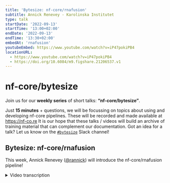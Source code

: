 ```yaml
---
title: 'Bytesize: nf-core/rnafusion'
subtitle: Annick Renevey - Karolinska Institutet
type: talk
startDate: '2022-09-13'
startTime: '13:00+02:00'
endDate: '2022-09-13'
endTime: '13:30+02:00'
embedAt: 'rnafusion'
youtubeEmbed: https://www.youtube.com/watch?v=iP47pokiPB4
locationURL:
  - https://www.youtube.com/watch?v=iP47pokiPB4
  - https://doi.org/10.6084/m9.figshare.21206537.v1
---
```


# nf-core/bytesize

Join us for our **weekly series** of short talks: **“nf-core/bytesize”**.

Just **15 minutes** + questions, we will be focussing on topics about using and developing nf-core pipelines.
These will be recorded and made available at <https://nf-co.re>
It is our hope that these talks / videos will build an archive of training material that can complement our documentation. Got an idea for a talk? Let us know on the [`#bytesize`](https://nfcore.slack.com/channels/bytesize) Slack channel!

## Bytesize: nf-core/rnafusion

This week, Annick Renevey ([@rannick](https://github.com/rannick)) will introduce the nf-core/rnafusion pipeline!

<details markdown="1"><summary>Video transcription</summary>
:::note
The content has been edited to make it reader-friendly
:::

[0:01](https://www.youtube.com/watch?v=iP47pokiPB4&t=1)
(Maxime) Hello everyone, Maxim here. I'd like to welcome Annick Renevey from Clinical Genomics, Karolinska Instituted. She's going to talk about the rnausion pipeline, which is a pipeline I personally like a lot, because I used to work on this one. I'm still helping out a bit, but she's doing a way better job tham I was doing at the time. Thank you Annick for that already!

[0:30](https://www.youtube.com/watch?v=iP47pokiPB4&t=30)
(Maxime) Before we start I just like to quickly thank the Chan Zuckerberg Initiative, for helping us in organizing this bytesize talks and to all of our listeners. You'll be able to unmute yourself at the end of the talk for questions.

[0:47](https://www.youtube.com/watch?v=iP47pokiPB4&t=47)
Hi everyone! I'm Annick, I'm the main developer currently of rnafusion and I will lead you to an hopefully short introduction what is our goal with the pipeline.What we can get out and and how to use it in a few a few words. I will start with our angle of the pipeline. We are coming from the Clinical Genomics unit in Stockholm. It has a lot of links with clinical diagnostic and we are providing analysis tools that help diagnosticians when they are reporting back to patients. So we are really part of rooting clinical care. Clinical Genomics is sitting in SciLifeLab, which is a conglomerate of four different universities, that work together, so we are part of an organization that is part of an organisation, hence the multiple applications.

[2:01](https://www.youtube.com/watch?v=iP47pokiPB4&t=121)
We need fusions because they have been detected increasingly in in many common cancer types and they are a very valuable tool for Diagnostic purposes. The first versions were developed during Martin Proks' Master Thesis at SciLifeLab and it he has been building on the work of others. Maxime has been contributing to it a lot, but we have a lot of of different contributors along the years. Unfortunately it got outdated - as many scientific software do - because we got a lot of other things on our desk. The software got updated, the database got much better and and all of a sudden, when we wanted to use it end of last year, the pipeline was effectively broken. We couldn't download the references that we needed to run, so there was need for some rework.

[3:07](https://www.youtube.com/watch?v=iP47pokiPB4&t=187)
That's when I came into play. There is the now version 2.0.0 that has gone out already, it was a complete rewrite and an upgrade to the DSL2 syntax. It includes flexibility, so that you can make the pipeline do more or less what you want. Otherwise just open an issue and we'll see what you can do with CLI options and adding visualization and quality control tools.

[3:46](https://www.youtube.com/watch?v=iP47pokiPB4&t=226)
The main goals is to detect Fusion in RNA sequencing, but there are many different ways, different tools, to detect fusions. The idea is to combine the power of the tools available and to compare them. To compare them between themselves and also with databases or fusions that are already present This can help you in case you're looking for a common Fusion type but. if you're looking for a novel Fusion you might want to go further than just a database, so this is just an indication. The pipeline is also completed with visualization tools and quality control, so the pipeline overview looks like this.
You can imagine it like a network of different Subway Lines. You can take any of the Subway Lines, all of them or just maybe Ariba, SQUID and pizzly and maybe you don't care about FusionCatcher and STAR-Fusion. You also have a parallel line that is consisting of the quality control and the core analysis tool, which will lie here, where the fusion report (which is a tool developed by Martin Proks) that basically takes all of the fusions detected by the five different software lines, put them together and checks if this Fusion is identified by this tool and is present in this database. Once we have looked at this, we take every Fusion that has been identified by two tools or more and we look again in more in detail into it with Fusion inspector, collect that statistics Etc

[5:42](https://www.youtube.com/watch?v=iP47pokiPB4&t=342)
Here is how the output of fusion report looks like. You can see that it has an interesting dashboard where you have all the tools, known versus unknown, Fusion databases and by how many tools the Fusion was detected. In our case the tool was very sensitive, so it detected many Fusion. Now I'm gonna try to do an interactive demo. Let's see how it works. The table here is very nice to look at it a bit more in detail. You can see that here I can highlight how many fusions were identified with pizzly and if I hide the fusions identified by pizzly, I can have a look which tool identified how many fusions. This is quite interesting. If I remove fusions that were detected by one tool probably pizzly, then I have a bit more of a detailed panel. This table though is is very interesting because you can sort how you want it, like change the orders Etc.

[7:30](https://www.youtube.com/watch?v=iP47pokiPB4&t=450)
This is a sample that is artificial, you will probably never see this - hopefully - in an in a natural sample. This is a sample consisting of 20 fusions so you have those in the sample and as you can see, they are found out by all the tools corresponding to the 5 tool hits. You have a scoring function that depends on the number of tools that have found the fusion and also on the different databases that have found it.

[8:14](https://www.youtube.com/watch?v=iP47pokiPB4&t=494)
That's that's a quite valuable tool if you want to compare between different tools. Now coming back to the different results we can have a look at Fusion inspector. Here is just one side the HTML output of Fusion inspector. There is a lot more and I really encourage you to run it and look for yourself. There is something that can be of interest to you. If you're interested in a special part of the fusion there are bam files, there are a lot of tables of Statistics so this is just an overview.

[9:02](https://www.youtube.com/watch?v=iP47pokiPB4&t=542)
It's an interactive table, so you can again look at at fusions and you have also some visualization possible in the browser, among others. You can see some statistics here and a bit more about the Gene and and their positions.

[9:30](https://www.youtube.com/watch?v=iP47pokiPB4&t=570)
The last visualization tool that I wanted to show you now is the Arriba visualization tool. It's only done for fusions that have been identified with Arriba. You get a PDF file out: one slide per fusion. This is one Fusion. You can see a very detailed view of the breakpoint. You can really have an idea of the sequence Etc. You can also have a quick look at the retained protein domains which might be important pathologically and a few supporting read counts, like statistics.

[10:26](https://www.youtube.com/watch?v=iP47pokiPB4&t=626)
About how to use the pipeline. What you would have to do is first build the references. This requires patience because at the time we are building the STAR-Fusion reference from scratch and that takes about 24 hours on an HPC. Don't be surprised that it takes a long time, it is what it is for the moment. I'm hoping to make it shorter at some point. If I can host the build references directly, but this is something I'm working on. You would have to start by creating a COSMIC account and passing your your username and password to the software. Then you would have to specify --build-reference references and the tools that you want. I put "all", because I find that it makes sense to build for all tools, but if you only want to use Arriba then you can just do --arriba. If you want to use Arriba and fusion capture you would choose to --arriba --fusioncapture, and you would only download Source references.

[11:58](https://www.youtube.com/watch?v=iP47pokiPB4&t=718)
Then you need to provide genome space which is a pass to your references, and --outdir, which will be the output directory of the run. In this case it will not contain very much, because all of the data, the references, will be generated in genome space. You will have still the execution Tracer logs, the versions Etc in the outdir. If you don't specify --build_references it will run the actual analysis. You have the possibility to do all of the analysis, or you can just do any combination of the four tools that you want. If you want Fusion capture on SQUID --fusioncatcher, --squid. If you want everything except pizzly, just specify each tool and not pizzly.

[13:05](https://www.youtube.com/watch?v=iP47pokiPB4&t=785)
You also need an input this time. It will not complain if you do not have an input in when you build the references, but if you try to run the pipeline it will complain if you don't have a sample sheet. You need to create a sample sheet with your sample. The first three columns are standard nf-core: a sample name, fastq_1, fastq_2 and on top you have the strandedness which depends on your library preparation kit. You need to link the genome space, passed to your references, and the outdir is this time very important, because it will contain all of your analysis.

[13:48](https://www.youtube.com/watch?v=iP47pokiPB4&t=828)
I included a few things to help you gain more flexibility in your usage of the pipeline. You might just use it very standard, you don't have to even look into these options. But if you are looking into doing something more specific, or gaining some time at runtime, then it might be useful for you. You have the possibility to skip the visualization, if you're just interested in the different results for the tools but not the visualization. With skip_vis you will skip Arriba visualization and fusion inspector. skip_qc will skip the entire QC line. You could manually feed references paths for each tool if you have them in different directories and you can also just run Fusion inspector with the option fusioninspector_only and then you will have to provide Fusion inspector fusions and the paths to a file that you manually construct, and that has a fusion that you want to to look into for this sample. Then only Fusion inspector would be run.

[15:06](https://www.youtube.com/watch?v=iP47pokiPB4&t=906)
As you can see you can have a few possibility to enter at different points of the pipeline. It has been suggested to me to maybe also add in alignment shortcut, so you would feed manually alignments to the pipeline. This is a great idea. At the moment, as you can see, we are aligning basically for each line. This is because we have each time parameters for the alignments that are optimized for the different Fusion detection tools. It should perform slightly better, but if you want to save time you might want to bypass the steps. This is something that I think I will work with in the very near future.

[15:56](https://www.youtube.com/watch?v=iP47pokiPB4&t=956)
Speaking about the future, I will talk about what's going on. There will be a next release, hopefully very soon, with trimming: adapter and quality trimming. With the possibility to run stringtie as an extra line. That will be helpful because there is a type of fusion that is not detected by any tool currently implemented and that is when you skip for example an exon if it was in the same gene. That should be resolved by using stringtie. But again if you're not interested in this type of fusion, you could skip it completely or run just this.

[16:44](https://www.youtube.com/watch?v=iP47pokiPB4&t=1004)
I'm really looking forward to see if we find a solution for the AWS Mega test, so that we can host a demo on results on the website. Then you can have a look yourself at the results that the pipeline can give you.
On the in Nextflow summit in Barcelona I will present more details, hopefully on our implementation in production: what sort of issues we are facing about data and I'm hoping also to release a how-to video with more details and hands-on demonstration about each command line option.

[17:31](https://www.youtube.com/watch?v=iP47pokiPB4&t=1051)
If you have any questions I am happy to hear them now, or feel free to reach out to us on slack or on GitHub. open an issue. It's great to hear about the different experiences. Thank you for for your attention.
(Maxime) Thanks a lot Annick, that was super good and clear. I really like it. Now people should be able to unmute themselves if they have any questions.

[18:18](https://www.youtube.com/watch?v=iP47pokiPB4&t=1098)
(Question) Thank you, nice talk! The visualization and everything is amazing because it really puts these things into perspective. For a while this pipeline stood out here, because we don't really have that sort of thing for most other nf-core pipelines (other than maybe the multi-qc report). So it's quite nice having something that's customized, that you can use to organize and query the results and stuff. I guess we should probably start thinking about how we do that for other pipelines as well at some point.
In terms of references though, is it just human samples that the pipeline works with or do other sample types work? I tend to keep up to date with what's going on in the slack Channel, but things get out very quickly on nf-core as you know. What I've always been confused about is about the references that are out of the box compatible with the pipeline, and how easy it is to create references to use with the pipeline. That's been quite a big issue recently, in terms of creating these references and using them.
(Answer) I won't say it's easy but it's possible. You could basically feed any reference that you build yourself to the pipeline. The recipes are there in the pipeline when I built them. If you feed an non-human - mouse or something like that - fastq and gtf, then you would be able to build the references for non-human. Not guaranteeing that it's easy.
(Question) so what's the problem, where's the complication?
(Answer) you might not find the exact same types of files or you might be missing databases. The whole database is human based, so you won't be able to compare. Mostly I think it should be possible. It's more about searching for the right files, testing a bit,...
(Question) ok. Do we have these databases on nf-core anywhere? That are just easily pullable? Or is that part of what you were going to do next?
(Answer) That's something that I would love to have and that would reduce our tests a lot. At the moment, as I said, it takes 24 hours to build the references. If I could host them somewhere, if you have some space, shout out!
(Question) I'm sure we could make it available somewhere. I guess, going slightly off topic now, but the AWS iGenomes bucket we have an S3 has typically been used just for that and so we haven't really added any other custom files to it. It could be something we could maybe just push there, if it's tested and it works and we know. Then we can just have a sweet path and upload it. If you get a list of assets together, then I think maybe maybe we can host in iGenomes and we can try and make it happen. Thanks for the talk and see you in at Summit!

[21:54](https://www.youtube.com/watch?v=iP47pokiPB4&t=1314)
Good, anyone has any other question? Then I guess we are good. Thank you very much again Annick.

</details>
